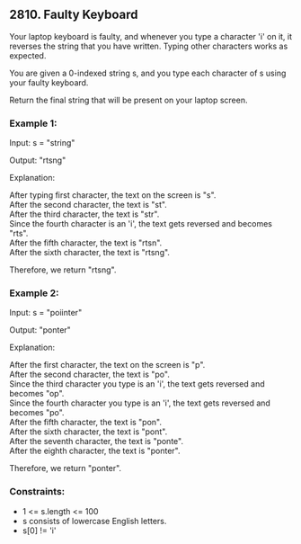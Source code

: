## 2810. Faulty Keyboard

Your laptop keyboard is faulty, and whenever you type a character 'i' on it, it reverses the string that you have written. Typing other characters works as expected.

You are given a 0-indexed string s, and you type each character of s using your faulty keyboard.

Return the final string that will be present on your laptop screen.

### Example 1:

Input: s = "string"

Output: "rtsng"

Explanation:

After typing first character, the text on the screen is "s".</br>
After the second character, the text is "st".</br>
After the third character, the text is "str".</br>
Since the fourth character is an 'i', the text gets reversed and becomes "rts".</br>
After the fifth character, the text is "rtsn".</br>
After the sixth character, the text is "rtsng".</br>

Therefore, we return "rtsng".

### Example 2:

Input: s = "poiinter"

Output: "ponter"

Explanation:

After the first character, the text on the screen is "p".</br>
After the second character, the text is "po".</br>
Since the third character you type is an 'i', the text gets reversed and becomes "op".</br>
Since the fourth character you type is an 'i', the text gets reversed and becomes "po".</br>
After the fifth character, the text is "pon".</br>
After the sixth character, the text is "pont".</br>
After the seventh character, the text is "ponte".</br>
After the eighth character, the text is "ponter".</br>

Therefore, we return "ponter".

### Constraints:

- 1 <= s.length <= 100
- s consists of lowercase English letters.
- s[0] != 'i'

